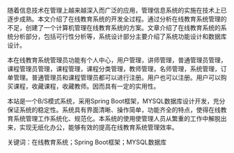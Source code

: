 随着信息技术在管理上越来越深入而广泛的应用，管理信息系统的实施在技术上已逐步成熟。本文介绍了在线教育系统的开发全过程。通过分析在线教育系统管理的不足，创建了一个计算机管理在线教育系统的方案。文章介绍了在线教育系统的系统分析部分，包括可行性分析等，系统设计部分主要介绍了系统功能设计和数据库设计。

本在线教育系统管理员功能有个人中心，用户管理，讲师管理，普通管理员管理，课程管理员管理，课程管理，课程分类管理，教师管理，名师管理，系统管理，订单管理。普通管理员和课程管理员都可以进行注册。用户也可以注册。用户可以购买课程，收藏课程，收藏教师。因而具有一定的实用性。

本站是一个B/S模式系统，采用Spring Boot框架，MYSQL数据库设计开发，充分保证系统的稳定性。系统具有界面清晰、操作简单，功能齐全的特点，使得在线教育系统管理工作系统化、规范化。本系统的使用使管理人员从繁重的工作中解脱出来，实现无纸化办公，能够有效的提高在线教育系统管理效率。

关键词：在线教育系统；Spring Boot框架；MYSQL数据库
